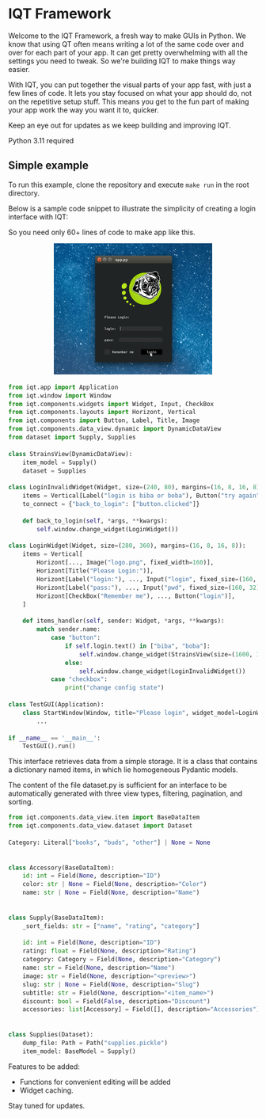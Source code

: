 
# IQT Framework

Welcome to the IQT Framework, a fresh way to make GUIs in Python. We know that using QT often means writing a lot of the same code over and over for each part of your app. It can get pretty overwhelming with all the settings you need to tweak. So we're building IQT to make things way easier.

With IQT, you can put together the visual parts of your app fast, with just a few lines of code. It lets you stay focused on what your app should do, not on the repetitive setup stuff. This means you get to the fun part of making your app work the way you want it to, quicker.

Keep an eye out for updates as we keep building and improving IQT.

Python 3.11 required
## Simple example

To run this example, clone the repository and execute ```make run``` in the root directory.

Below is a sample code snippet to illustrate the simplicity of creating a login interface with IQT:

So you need only 60+ lines of code to make app like this.
<p align="center">
  <img src="example/boba.gif" alt="Login Interface Preview">
</p>


```python
from iqt.app import Application
from iqt.window import Window
from iqt.components.widgets import Widget, Input, CheckBox
from iqt.components.layouts import Horizont, Vertical
from iqt.components import Button, Label, Title, Image
from iqt.components.data_view.dynamic import DynamicDataView
from dataset import Supply, Supplies

class StrainsView(DynamicDataView):
    item_model = Supply()
    dataset = Supplies

class LoginInvalidWidget(Widget, size=(240, 80), margins=(16, 8, 16, 8)):
    items = Vertical[Label("login is biba or boba"), Button("try again")]
    to_connect = {"back_to_login": ["button.clicked"]}

    def back_to_login(self, *args, **kwargs):
        self.window.change_widget(LoginWidget())

class LoginWidget(Widget, size=(280, 360), margins=(16, 8, 16, 8)):
    items = Vertical[
        Horizont[..., Image("logo.png", fixed_width=160)],
        Horizont[Title("Please Login:")],
        Horizont[Label("login:"), ..., Input("login", fixed_size=(160, 32))],
        Horizont[Label("pass:"), ..., Input("pwd", fixed_size=(160, 32))],
        Horizont[CheckBox("Remember me"), ..., Button("login")],
    ]

    def items_handler(self, sender: Widget, *args, **kwargs):
        match sender.name:
            case "button":
                if self.login.text() in ["biba", "boba"]:
                    self.window.change_widget(StrainsView(size=(1600, 1024)))
                else:
                    self.window.change_widget(LoginInvalidWidget())
            case "checkbox":
                print("change config state")

class TestGUI(Application):
    class StartWindow(Window, title="Please login", widget_model=LoginWidget):
        ...

if __name__ == '__main__':
    TestGUI().run()
```
This interface retrieves data from a simple storage. It is a class that contains a dictionary named items, in which lie homogeneous Pydantic models. 

The content of the file dataset.py is sufficient for an interface to be automatically generated with three view types, filtering, pagination, and sorting.
```python
from iqt.components.data_view.item import BaseDataItem
from iqt.components.data_view.dataset import Dataset

Category: Literal["books", "buds", "other"] | None = None


class Accessory(BaseDataItem):
    id: int = Field(None, description="ID")
    color: str | None = Field(None, description="Color")
    name: str | None = Field(None, description="Name")


class Supply(BaseDataItem):
    _sort_fields: str = ["name", "rating", "category"]

    id: int = Field(None, description="ID")
    rating: float = Field(None, description="Rating")
    category: Category = Field(None, description="Category")
    name: str = Field(None, description="Name")
    image: str = Field(None, description="<preview>")
    slug: str | None = Field(None, description="Slug")
    subtitle: str = Field(None, description="<item_name>")
    discount: bool = Field(False, description="Discount")
    accessories: list[Accessory] = Field([], description="Accessories")


class Supplies(Dataset):
    dump_file: Path = Path("supplies.pickle")
    item_model: BaseModel = Supply()
```

Features to be added:
- Functions for convenient editing will be added
- Widget caching.

Stay tuned for updates.
